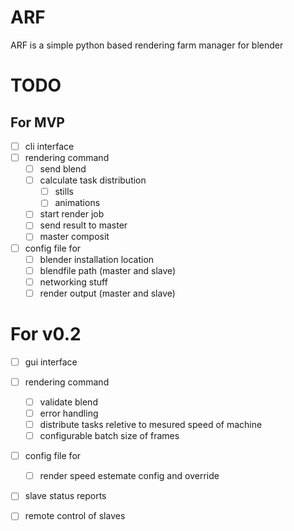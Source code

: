 # ARF
ARF is a simple python based rendering farm manager for blender

# TODO

## For MVP
- [ ] cli interface
- [ ] rendering command
  - [ ] send blend
  - [ ] calculate task distribution
    - [ ] stills
    - [ ] animations
  - [ ] start render job
  - [ ] send result to master
  - [ ] master composit
- [ ] config file for
  - [ ] blender installation location
  - [ ] blendfile path (master and slave)
  - [ ] networking stuff
  - [ ] render output (master and slave)

# For v0.2
- [ ] gui interface
- [ ] rendering command
  - [ ] validate blend
  - [ ] error handling
  - [ ] distribute tasks reletive to mesured speed of machine
  - [ ] configurable batch size of frames 
- [ ] config file for
  - [ ] render speed estemate config and override
- [ ] slave status reports
- [ ] remote control of slaves
      
